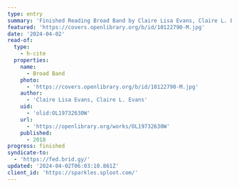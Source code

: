 ```yaml
---
type: entry
summary: 'Finished Reading Broad Band by Claire Lisa Evans, Claire L. Evans'
featured: 'https://covers.openlibrary.org/b/id/10122790-M.jpg'
date: '2024-04-02'
read-of:
  type:
    - h-cite
  properties:
    name:
      - Broad Band
    photo:
      - 'https://covers.openlibrary.org/b/id/10122790-M.jpg'
    author:
      - 'Claire Lisa Evans, Claire L. Evans'
    uid:
      - 'olid:OL19732630W'
    url:
      - 'https://openlibrary.org/works/OL19732630W'
    published:
      - 2018
progress: finished
syndicate-to:
  - 'https://fed.brid.gy/'
updated: '2024-04-02T06:03:10.861Z'
client_id: 'https://sparkles.sploot.com/'
---
```


